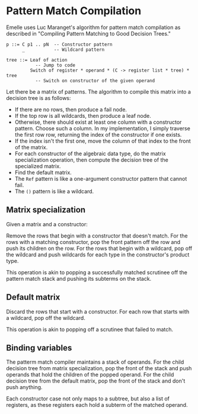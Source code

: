 # Pattern Match Compilation

Emelle uses Luc Maranget's algorithm for pattern match compilation as described
in "Compiling Pattern Matching to Good Decision Trees."

    p ::= C p1 .. pN  -- Constructor pattern
          _           -- Wildcard pattern

    tree ::= Leaf of action
               -- Jump to code
             Switch of register * operand * (C -> register list * tree) * tree
               -- Switch on constructor of the given operand

Let there be a matrix of patterns. The algorithm to compile this matrix into a
decision tree is as follows:

- If there are no rows, then produce a fail node.
- If the top row is all wildcards, then produce a leaf node.
- Otherwise, there should exist at least one column with a constructor pattern.
  Choose such a column. In my implementation, I simply traverse the first row
  row, returning the index of the constructor if one exists.
- If the index isn't the first one, move the column of that index to the front
  of the matrix.
- For each constructor of the algebraic data type, do the matrix specialization
  operation, then compute the decision tree of the specialized matrix.
- Find the default matrix.
- The `Ref` pattern is like a one-argument constructor pattern that cannot fail.
- The `()` pattern is like a wildcard.

## Matrix specialization

Given a matrix and a constructor:

Remove the rows that begin with a constructor that doesn't match. For the rows
with a matching constructor, pop the front pattern off the row and push its
children on the row. For the rows that begin with a wildcard, pop off the
wildcard and push wildcards for each type in the constructor's product type.

This operation is akin to popping a successfully matched scrutinee off the
pattern match stack and pushing its subterms on the stack.

## Default matrix

Discard the rows that start with a constructor. For each row that starts with a
wildcard, pop off the wildcard.

This operation is akin to popping off a scrutinee that failed to match.

## Binding variables

The patterm match compiler maintains a stack of operands. For the child decision
tree from matrix specialization, pop the front of the stack and push operands
that hold the children of the popped operand. For the child decision tree from
the default matrix, pop the front of the stack and don't push anything.

Each constructor case not only maps to a subtree, but also a list of registers,
as these registers each hold a subterm of the matched operand.
